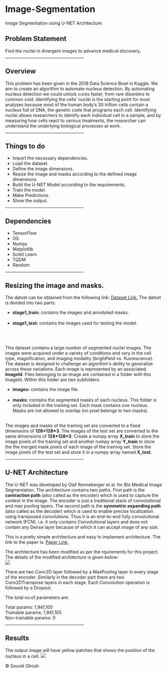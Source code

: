 # Image-Segmentation
Image Segmentation using U-NET Architecture

<h2>Problem Statement</h2>
<p>Find the nuclei in divergent images to advance medical discovery.</p>

<hr style="width:50%; text-align:left; margin-left:0">

<h2>Overview</h2>
<p>This problem has been given in the 2018 Data Science Bowl in Kaggle. We aim to create an algorithm to automate nucleus detection. By automating nucleus detection we could unlock cures faster, from rare disorders to common cold. Identifying the cells’ nuclei is the starting point for most analyses because most of the human body’s 30 trillion cells contain a nucleus full of DNA, the genetic code that programs each cell. Identifying nuclei allows researchers to identify each individual cell in a sample, and by measuring how cells react to various treatments, the researcher can understand the underlying biological processes at work.</p>

<hr style="width:50%; text-align:left; margin-left:0">

<h2>Things to do</h2>
<ul>
  <li>Import the necessary dependencies.</li>
  <li>Load the dataset.</li>
  <li>Define the image dimensions.</li> 
  <li>Resize the image and masks according to the defined image dimensions.</li>
  <li>Build the U-NET Model accoriding to the requirements.</li>
  <li>Train the model.</li>
  <li>Make Predictions.</li>
  <li>Show the output.</li>
 </ul>
 
 <hr style="width:50%; text-align:left; margin-left:0">
 
 <h2>Dependencies</h2>
 <ul>
  <li>TensorFlow</li>
  <li>OS</li>
  <li>Numpy</li>
  <li>Matplotlib</li>
  <li>Scikit Learn</li>
  <li>TQDM</li>
  <li>Random</li>
 </ul>
 
 <hr style="width:50%; text-align:left; margin-left:0">
 
 <h2>Resizing the image and masks.</h2> 
 <p>The datset can be obtained from the following link: <a href="https://www.kaggle.com/c/data-science-bowl-2018/data">Dataset Link.</a>
  The datset is divided into two parts:<br>
  <ul>
    <li><b>stage1_train:</b> contains the images and annotated masks.</li><br>
    <li><b>stage1_test:</b> contains the images used for testing the model.</li><br>
  </ul></p>
  <br>
  <p>This dataset contains a large number of segmented nuclei images. The images were acquired under a variety of conditions and vary in     the cell type, magnification, and imaging modality (brightfield vs. fluorescence). The dataset is designed to challenge an               algorithm's ability to generalize across these variations. Each image is represented by an associated <b>ImageId</b>. Files             belonging to an image are contained in a folder with this ImageId. Within this folder are two subfolders: <br>
  <ul>
    <li><b>images:</b> contains the image file.</li><br>
    <li><b>masks:</b> contains the segmented masks of each nucleus. This folder is only included in the training set. Each mask contains      one nucleus. Masks are not allowed to overlap (no pixel belongs to two masks).</li><br>
  </ul></p>
  <p>The images and masks of the training set are converted to a fixed dimensions of <b>128*128*3</b>. The images of the test set are converted      to the same dimensions of <b>128*128*3</b>. Create a numpy array <b>X_train</b> to store the image pixels of the training set and another      numpy array <b>Y_train</b> to store the the merged mask pixels of each image of the training set. Store the image pixels of the          test set and store it in a numpy array named <b>X_test</b>.</p>
  
   <hr style="width:50%; text-align:left; margin-left:0">
   
  <h2>U-NET Architecture</h2>
  <p>The U-NET was developed by Olaf Ronneberger et al. for Bio Medical Image Segmentation. The architecture contains two paths. First path is the <b>contraction path</b> (also called as the encoder) which is used to capture the context in the image. The encoder is just a traditional stack of convolutional and max pooling layers. The second path is the <b>symmetric expanding path</b> (also called as the decoder) which is used to enable precise localization using transposed convolutions. Thus it is an end-to-end fully convolutional network (FCN), i.e. it only contains Convolutional layers and does not contain any Dense layer because of which it can accept image of any size.</p>
  
  <p>This is a pretty simple architecture and easy to implement architecture. The link to the paper is: <a href="https://arxiv.org/pdf/1505.04597.pdf">Paper Link.</a>
  
  <p> The architecture has been modified as per the rquirements for this project. The details of the modified architecture is given below: <br>
  <img src = "https://user-images.githubusercontent.com/35571958/80313619-9c80ee80-8809-11ea-9f3a-c165077175ce.png"></img>
  <p>There are two Conv2D layer followed by a MaxPooling layer in every stage of the encoder. Similarly in the decoder part there are two Conv2DTranspose layers in each stage. Each Convolution operation is followed by a Dropout. 
  
The total no:of parameters are: 

Total params: 1,941,105<br>
Trainable params: 1,941,105<br>
Non-trainable params: 0 </p>

  <hr style="width:50%; text-align:left; margin-left:0">
  
  <h2>Results</h2>
  <p>The output image will have yellow patches that shows the position of the nucleus in a cell.
  <img src = "https://user-images.githubusercontent.com/35571958/80315432-24b8c100-8815-11ea-8196-7f944f05b071.png"></img>
  
  <p>&#169; Souvik Ghosh </p>


 
  
